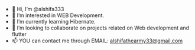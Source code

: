 - 👋 Hi, I’m @alshifa333
- 👀 I’m interested in WEB Development.
- 🌱 I’m currently learning Hibernate.
- 💞️ I’m looking to collaborate on projects related on Web development and flutter
- 📫 YOU can contact me through EMAIL: alshifathearmy33@gmail.com

<!---
alshifa333/alshifa333 is a ✨ special ✨ repository because its `README.md` (this file) appears on your GitHub profile.
You can click the Preview link to take a look at your changes.
--->
